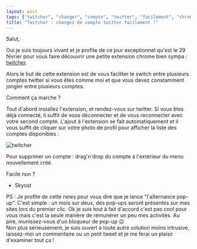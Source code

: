 ```yaml
---
layout: post
tags: ["twitcher", "changer", "compte", "twitter", "facilement", "chrome"]
title: "Twitcher : changez de compte twitter facilement !"
---
```


Salut,

Oui je suis toujours vivant et je profite de ce jour exceptionnel qu'est le 29 février pour vous faire découvrir une petite extension chrome bien sympa : [twitcher](https://chrome.google.com/webstore/detail/twitcher-twitter-account/gmngpagflejjoblmmamaonmnkghjmebh).

Alors le but de cette extension est de vous faciliter le switch entre plusieurs comptes twitter si vous êtes comme moi et que vous devez constamment jongler entre plusieurs comptes.

Comment ça marche ?

Tout d'abord installez l'extension, et rendez-vous sur twitter. Si vous êtes déjà connecté, il suffit de vous déconnecter et de vous reconnecter avec votre second compte. L'ajout à l'extension se fait automatiquement et il vous suffit de cliquer sur votre photo de profil pour afficher la liste des comptes disponibles :

![twitcher](http://i.imgur.com/KDDoYEq.png)

Pour supprimer un compte : drag'n'drop du compte à l'extérieur du menu nouvellement créé.

Facile non ?

- Skyost

PS : Je profite de cette news pour vous dire que je lance "l'alternance pop-up". C'est simple : un mois sur deux, des pop-ups seront présentes sur mes sites lors du premier clic. Ok je suis tout à fait d'accord c'est pas cool pour vous mais c'est la seule manière de rémunérer un peu mes activités. Au pire, munissez-vous d'un bloqueur de pop-up :wink:
<br />Non plus sérieusement, je suis ouvert à toute autre solution moins intrusive, laissez-moi un commentaire ou un petit tweet et je me ferai un plaisir d'examiner tout ça !